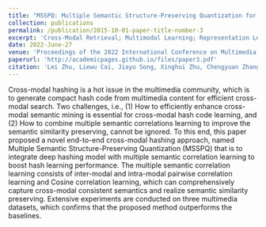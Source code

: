 ```yaml
---
title: "MSSPQ: Multiple Semantic Structure-Preserving Quantization for Cross-Modal Retrieval, Proceedings of the 2022 International Conference on Multimedia Retrieval"
collection: publications
permalink: /publication/2015-10-01-paper-title-number-3
excerpt: 'Cross-Modal Retrieval; Multimodal Learning; Representation Learning'
date: 2022-June-27
venue: 'Proceedings of the 2022 International Conference on Multimedia Retrieval(ICMR'22)'
paperurl: 'http://academicpages.github.io/files/paper3.pdf'
citation: 'Lei Zhu, Liewu Cai, Jiayu Song, Xinghui Zhu, Chengyuan Zhang, Shichao Zhang, MSSPQ: Multiple Semantic Structure-Preserving Quantization for Cross-Modal Retrieval, Proceedings of the 2022 International Conference on Multimedia Retrieval. 2022: 631-638'
---
```


Cross-modal hashing is a hot issue in the multimedia community, which is to generate compact hash code from multimedia content for efficient cross-modal search. Two challenges, i.e., (1) How to efficiently enhance cross-modal semantic mining is essential for cross-modal hash code learning, and (2) How to combine multiple semantic correlations learning to improve the semantic similarity preserving, cannot be ignored. To this end, this paper proposed a novel end-to-end cross-modal hashing approach, named Multiple Semantic Structure-Preserving Quantization (MSSPQ) that is to integrate deep hashing model with multiple semantic correlation learning to boost hash learning performance. The multiple semantic correlation learning consists of inter-modal and intra-modal pairwise correlation learning and Cosine correlation learning, which can comprehensively capture cross-modal consistent semantics and realize semantic similarity preserving. Extensive experiments are conducted on three multimedia datasets, which confirms that the proposed method outperforms the baselines.
